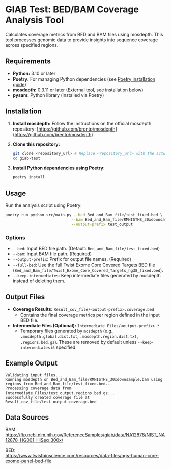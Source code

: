 # GIAB Test: BED/BAM Coverage Analysis Tool

Calculates coverage metrics from BED and BAM files using mosdepth. This tool processes genomic data to provide insights into sequence coverage across specified regions.

## Requirements

*   **Python:** 3.10 or later
*   **Poetry:** For managing Python dependencies (see [Poetry installation guide](https://python-poetry.org/docs/#installation))
*   **mosdepth:** 0.3.11 or later (External tool, see installation below)
*   **pysam:** Python library (installed via Poetry)

## Installation

1.  **Install mosdepth:**
    Follow the instructions on the official mosdepth repository:
    [https://github.com/brentp/mosdepth](https://github.com/brentp/mosdepth)

2.  **Clone this repository:**
    ```bash
    git clone <repository_url> # Replace <repository_url> with the actual URL
    cd giab-test
    ```

3.  **Install Python dependencies using Poetry:**
    ```bash
    poetry install
    ```

## Usage

Run the analysis script using Poetry:

```bash
poetry run python src/main.py --bed Bed_and_Bam_file/test_fixed.bed \
                             --bam Bed_and_Bam_file/RMNISTHS_30xdownsample.bam \
                             --output-prefix test_output
```

### Options

*   `--bed`: Input BED file path. (Default: `Bed_and_Bam_file/test_fixed.bed`)
*   `--bam`: Input BAM file path. (Required)
*   `--output-prefix`: Prefix for output file names. (Required)
*   `--full-bed`: Use the full Twist Exome Core Covered Targets BED file (`Bed_and_Bam_file/Twist_Exome_Core_Covered_Targets_hg38_fixed.bed`).
*   `--keep-intermediates`: Keep intermediate files generated by mosdepth instead of deleting them.

## Output Files

*   **Coverage Results:** `Result_cov_file/<output-prefix>.coverage.bed`
    *   Contains the final coverage metrics per region defined in the input BED file.
*   **Intermediate Files (Optional):** `Intermediate_Files/<output-prefix>.*`
    *   Temporary files generated by `mosdepth` (e.g., `.mosdepth.global.dist.txt`, `.mosdepth.region.dist.txt`, `.regions.bed.gz`). These are removed by default unless `--keep-intermediates` is specified.

## Example Output

```
Validating input files...
Running mosdepth on Bed_and_Bam_file/RMNISTHS_30xdownsample.bam using regions from Bed_and_Bam_file/test_fixed.bed...
Processing coverage data from Intermediate_Files/test_output.regions.bed.gz...
Successfully created coverage file at Result_cov_file/test_output.coverage.bed
```

## Data Sources
BAM:  
https://ftp.ncbi.nlm.nih.gov/ReferenceSamples/giab/data/NA12878/NIST_NA12878_HG001_HiSeq_300x/

BED:  
https://www.twistbioscience.com/resources/data-files/ngs-human-core-exome-panel-bed-file
